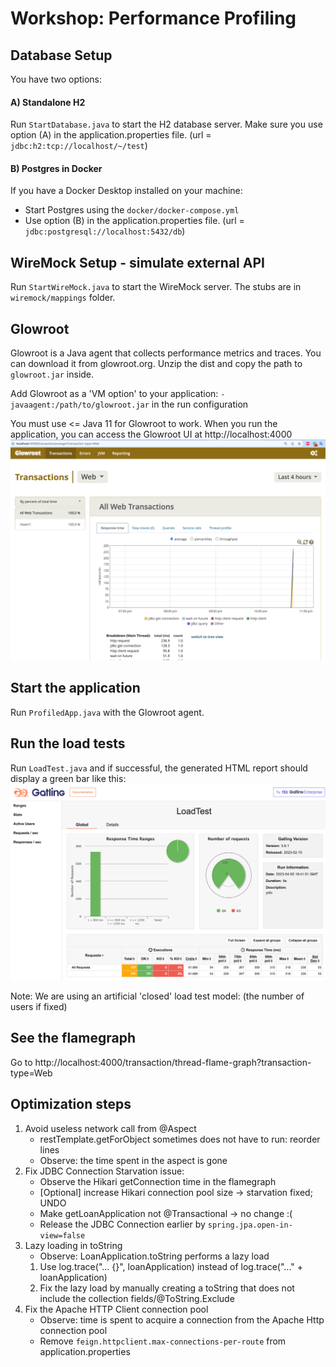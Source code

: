 # Workshop: Performance Profiling

## Database Setup
You have two options:
#### A) Standalone H2
Run `StartDatabase.java` to start the H2 database server. 
Make sure you use option (A) in the application.properties file.
(url = `jdbc:h2:tcp://localhost/~/test`)

#### B) Postgres in Docker
If you have a Docker Desktop installed on your machine:
- Start Postgres using the `docker/docker-compose.yml`
- Use option (B) in the application.properties file.
(url = `jdbc:postgresql://localhost:5432/db`)

## WireMock Setup - simulate external API
Run `StartWireMock.java` to start the WireMock server.
The stubs are in `wiremock/mappings` folder.

## Glowroot
Glowroot is a Java agent that collects performance metrics and traces.
You can download it from glowroot.org.
Unzip the dist and copy the path to `glowroot.jar` inside.

Add Glowroot as a 'VM option' to your application: `-javaagent:/path/to/glowroot.jar` in the run configuration

You must use <= Java 11 for Glowroot to work.
When you run the application, you can access the Glowroot UI at http://localhost:4000
![img.png](art/glowroot.png)

## Start the application
Run `ProfiledApp.java` with the Glowroot agent.

## Run the load tests
Run `LoadTest.java` and if successful, the generated HTML
report should display a green bar like this:
![img.png](art/gatling.png)

Note: We are using an artificial 'closed' load test model:
(the number of users if fixed)

## See the flamegraph
Go to http://localhost:4000/transaction/thread-flame-graph?transaction-type=Web

## Optimization steps
1. Avoid useless network call from @Aspect
   - restTemplate.getForObject sometimes does not have to run: reorder lines
   - Observe: the time spent in the aspect is gone
2. Fix JDBC Connection Starvation issue:
   - Observe the Hikari getConnection time in the flamegraph
   - [Optional] increase Hikari connection pool size -> starvation fixed; UNDO
   - Make getLoanApplication not @Transactional -> no change :( 
   - Release the JDBC Connection earlier by `spring.jpa.open-in-view=false`
3. Lazy loading in toString
   - Observe: LoanApplication.toString performs a lazy load
   1) Use log.trace("... {}", loanApplication) instead of log.trace("..." + loanApplication)
   2) Fix the lazy load by manually creating a toString that does not include the collection fields/@ToString.Exclude
4. Fix the Apache HTTP Client connection pool
   - Observe: time is spent to acquire a connection from the Apache Http connection pool
   - Remove `feign.httpclient.max-connections-per-route` from application.properties
